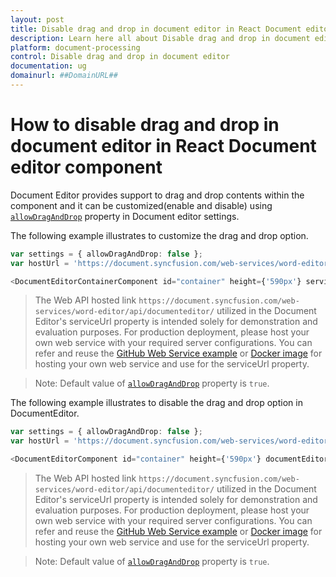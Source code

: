 ```yaml
---
layout: post
title: Disable drag and drop in document editor in React Document editor component | Syncfusion
description: Learn here all about Disable drag and drop in document editor in Syncfusion React Document editor component of Syncfusion Essential JS 2 and more.
platform: document-processing
control: Disable drag and drop in document editor 
documentation: ug
domainurl: ##DomainURL##
---
```


# How to disable drag and drop in document editor in React Document editor component

Document Editor provides support to drag and drop contents within the component and it can be customized(enable and disable) using [`allowDragAndDrop`](https://ej2.syncfusion.com/angular/documentation/api/document-editor-container/documenteditorsettings#allowDragAndDrop)  property in Document editor settings.

The following example illustrates to customize the drag and drop option.

```typescript
var settings = { allowDragAndDrop: false };
var hostUrl = 'https://document.syncfusion.com/web-services/word-editor/api/documenteditor/';

<DocumentEditorContainerComponent id="container" height={'590px'} serviceUrl={hostUrl} documentEditorSettings={settings}/>
```

> The Web API hosted link `https://document.syncfusion.com/web-services/word-editor/api/documenteditor/` utilized in the Document Editor's serviceUrl property is intended solely for demonstration and evaluation purposes. For production deployment, please host your own web service with your required server configurations. You can refer and reuse the [GitHub Web Service example](https://github.com/SyncfusionExamples/EJ2-DocumentEditor-WebServices) or [Docker image](https://hub.docker.com/r/syncfusion/word-processor-server) for hosting your own web service and use for the serviceUrl property.

>Note: Default value of [`allowDragAndDrop`](https://ej2.syncfusion.com/react/documentation/api/document-editor-container/documenteditorsettings#allowDragAndDrop) property is `true`.

The following example illustrates to disable the drag and drop option in DocumentEditor.

```typescript
var settings = { allowDragAndDrop: false };
var hostUrl = 'https://document.syncfusion.com/web-services/word-editor/api/documenteditor/';

<DocumentEditorComponent id="container" height={'590px'} documentEditorSettings={settings}/>
```

> The Web API hosted link `https://document.syncfusion.com/web-services/word-editor/api/documenteditor/` utilized in the Document Editor's serviceUrl property is intended solely for demonstration and evaluation purposes. For production deployment, please host your own web service with your required server configurations. You can refer and reuse the [GitHub Web Service example](https://github.com/SyncfusionExamples/EJ2-DocumentEditor-WebServices) or [Docker image](https://hub.docker.com/r/syncfusion/word-processor-server) for hosting your own web service and use for the serviceUrl property.

>Note: Default value of [`allowDragAndDrop`](https://ej2.syncfusion.com/react/documentation/api/document-editor/documentEditorSettings#allowDragAndDrop) property is `true`.